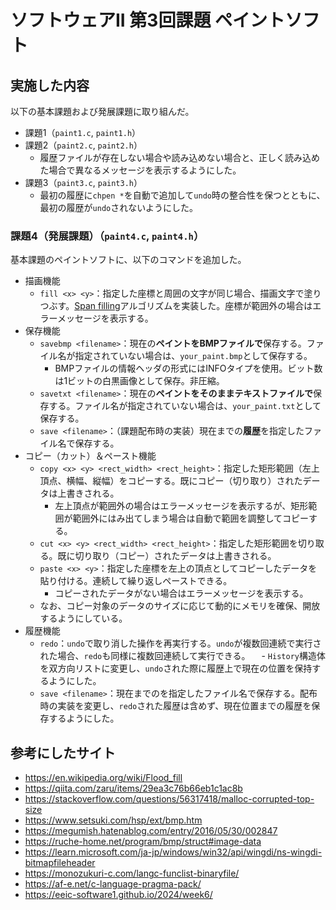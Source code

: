 # ソフトウェアII 第3回課題 ペイントソフト

## 実施した内容

以下の基本課題および発展課題に取り組んだ。

- 課題1（`paint1.c`, `paint1.h`）
- 課題2（`paint2.c`, `paint2.h`）
  - 履歴ファイルが存在しない場合や読み込めない場合と、正しく読み込めた場合で異なるメッセージを表示するようにした。
- 課題3（`paint3.c`, `paint3.h`）
  - 最初の履歴に`chpen *`を自動で追加して`undo`時の整合性を保つとともに、最初の履歴が`undo`されないようにした。

### 課題4（発展課題）（`paint4.c`, `paint4.h`）

基本課題のペイントソフトに、以下のコマンドを追加した。

- 描画機能
  - `fill <x> <y>`：指定した座標と周囲の文字が同じ場合、描画文字で塗りつぶす。[Span filling](https://en.wikipedia.org/wiki/Flood_fill#Span_filling)アルゴリズムを実装した。座標が範囲外の場合はエラーメッセージを表示する。
- 保存機能
  - `savebmp <filename>`：現在の**ペイントをBMPファイルで**保存する。ファイル名が指定されていない場合は、`your_paint.bmp`として保存する。
    - BMPファイルの情報ヘッダの形式にはINFOタイプを使用。ビット数は1ビットの白黒画像として保存。非圧縮。
  - `savetxt <filename>`：現在の**ペイントをそのままテキストファイルで**保存する。ファイル名が指定されていない場合は、`your_paint.txt`として保存する。
  - `save <filename>`：（課題配布時の実装）現在までの**履歴**を指定したファイル名で保存する。
- コピー（カット）＆ペースト機能
  - `copy <x> <y> <rect_width> <rect_height>`：指定した矩形範囲（左上頂点、横幅、縦幅）をコピーする。既にコピー（切り取り）されたデータは上書きされる。
    - 左上頂点が範囲外の場合はエラーメッセージを表示するが、矩形範囲が範囲外にはみ出てしまう場合は自動で範囲を調整してコピーする。
  - `cut <x> <y> <rect_width> <rect_height>`：指定した矩形範囲を切り取る。既に切り取り（コピー）されたデータは上書きされる。
  - `paste <x> <y>`：指定した座標を左上の頂点としてコピーしたデータを貼り付ける。連続して繰り返しペーストできる。
    - コピーされたデータがない場合はエラーメッセージを表示する。
  - なお、コピー対象のデータのサイズに応じて動的にメモリを確保、開放するようにしている。
- 履歴機能
  - `redo`：`undo`で取り消した操作を再実行する。`undo`が複数回連続で実行された場合、`redo`も同様に複数回連続して実行できる。
  　- `History`構造体を双方向リストに変更し、`undo`された際に履歴上で現在の位置を保持するようにした。
  - `save <filename>`：現在までのを指定したファイル名で保存する。配布時の実装を変更し、`redo`された履歴は含めず、現在位置までの履歴を保存するようにした。

## 参考にしたサイト

- https://en.wikipedia.org/wiki/Flood_fill
- https://qiita.com/zaru/items/29ea3c76b66eb1c1ac8b
- https://stackoverflow.com/questions/56317418/malloc-corrupted-top-size
- https://www.setsuki.com/hsp/ext/bmp.htm
- https://megumish.hatenablog.com/entry/2016/05/30/002847
- https://ruche-home.net/program/bmp/struct#image-data
- https://learn.microsoft.com/ja-jp/windows/win32/api/wingdi/ns-wingdi-bitmapfileheader
- https://monozukuri-c.com/langc-funclist-binaryfile/
- https://af-e.net/c-language-pragma-pack/
- https://eeic-software1.github.io/2024/week6/
